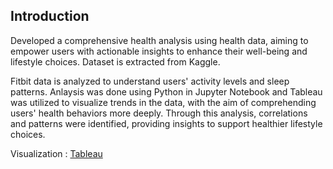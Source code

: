 ## Introduction

Developed a comprehensive health analysis using health data, aiming to empower users with actionable insights to enhance their well-being and lifestyle choices. Dataset is extracted from Kaggle.

Fitbit data is analyzed to understand users' activity levels and sleep patterns. Anlaysis was done using Python in Jupyter Notebook and Tableau was utilized to visualize trends in the data, with the aim of comprehending users' health behaviors more deeply. Through this analysis, correlations and patterns were identified, providing insights to support healthier lifestyle choices.

Visualization : [Tableau](https://public.tableau.com/app/profile/ashnair/viz/Fitbit_Individual_Trends_Dashboard/IndividualTrends)

